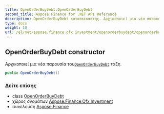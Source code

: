 ```yaml
---
title: OpenOrderBuyDebt.OpenOrderBuyDebt
second_title: Aspose.Finance for .NET API Reference
description: OpenOrderBuyDebt κατασκευαστής. Αρχικοποιεί μια νέα παρουσία τουOpenOrderBuyDebt τάξη.
type: docs
weight: 10
url: /el/net/aspose.finance.ofx.investment/openorderbuydebt/openorderbuydebt/
---
```

## OpenOrderBuyDebt constructor

Αρχικοποιεί μια νέα παρουσία του[`OpenOrderBuyDebt`](../) τάξη.

```csharp
public OpenOrderBuyDebt()
```

### Δείτε επίσης

* class [OpenOrderBuyDebt](../)
* χώρος ονομάτων [Aspose.Finance.Ofx.Investment](../../openorderbuydebt/)
* συνέλευση [Aspose.Finance](../../../)


